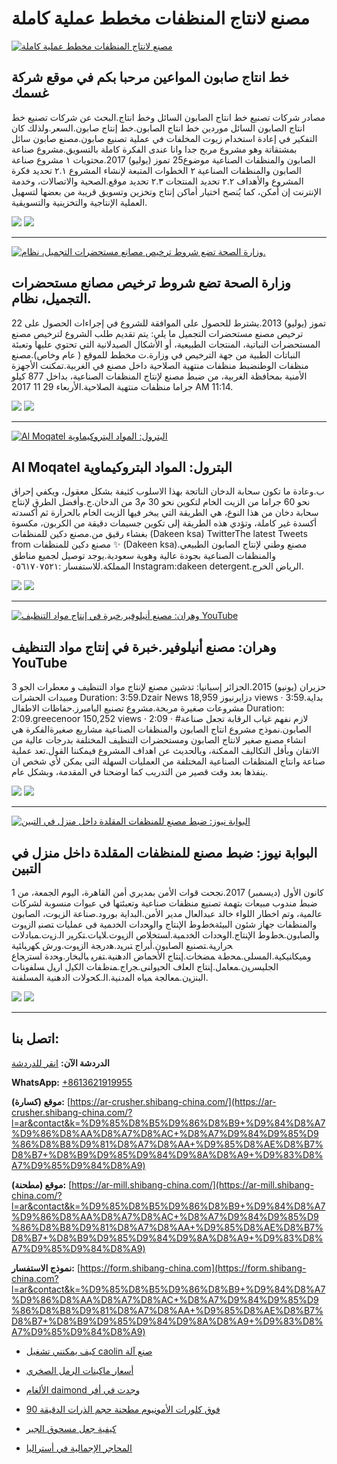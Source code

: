 # مصنع لانتاج المنظفات مخطط عملية كاملة

<a href="https://swt.shibang-china.com/?l=ar&img&k=%D9%85%D8%B5%D9%86%D8%B9+%D9%84%D8%A7%D9%86%D8%AA%D8%A7%D8%AC+%D8%A7%D9%84%D9%85%D9%86%D8%B8%D9%81%D8%A7%D8%AA+%D9%85%D8%AE%D8%B7%D8%B7+%D8%B9%D9%85%D9%84%D9%8A%D8%A9+%D9%83%D8%A7%D9%85%D9%84%D8%A9" target="_blank">![مصنع لانتاج المنظفات مخطط عملية كاملة](http://static.shibang-china.com/all-800x300/1162.jpg)</a>

## خط انتاج صابون المواعين مرحبا بكم في موقع شركة غسمك
مصادر شركات تصنيع خط انتاج الصابون السائل وخط انتاج.البحث عن شركات تصنيع خط انتاج الصابون السائل موردين خط انتاج الصابون.خط إنتاج صابون.السعر.ولذلك كان التفكير في إعادة استخدام زيوت المخلفات في عملية تصنيع صابون.مصنع صابون سائل بمشتقاتة وهو مشروع مربح جدا وانا عندى الفكرة كاملة بالتسويق.مشروع صناعة الصابون والمنظفات الصناعية موضوع25 تموز (يوليو) 2017.محتويات ١ مشروع صناعة الصابون والمنظفات الصناعية ٢ الخطوات المتبعة لإنشاء المشروع ٢.١ تحديد فكرة المشروع والأهداف ٢.٢ تحديد المنتجات ٢.٣ تحديد موقع.الصحية والاتصالات، وخدمة الإنترنت إن أمكن، كما يُنصح اختيار أماكن إنتاج وتخزين وتسويق قريبة من بعضها لتسهيل العملية الإنتاجية والتخزينية والتسويقية.


<a href="https://whatsapp.shibangsoft.com/WhatsApp.php" target="_blank" title="WhatsApp">![](http://static.shibang-china.com/icon/whatsapp.png)</a> <a href="https://swt.shibang-china.com/?l=ar&icon&k=%D9%85%D8%B5%D9%86%D8%B9+%D9%84%D8%A7%D9%86%D8%AA%D8%A7%D8%AC+%D8%A7%D9%84%D9%85%D9%86%D8%B8%D9%81%D8%A7%D8%AA+%D9%85%D8%AE%D8%B7%D8%B7+%D8%B9%D9%85%D9%84%D9%8A%D8%A9+%D9%83%D8%A7%D9%85%D9%84%D8%A9" target="_blank">![](http://static.shibang-china.com/icon/chat-ar.png)</a>

---

<a href="https://swt.shibang-china.com/?l=ar&img&k=%D9%85%D8%B5%D9%86%D8%B9+%D9%84%D8%A7%D9%86%D8%AA%D8%A7%D8%AC+%D8%A7%D9%84%D9%85%D9%86%D8%B8%D9%81%D8%A7%D8%AA+%D9%85%D8%AE%D8%B7%D8%B7+%D8%B9%D9%85%D9%84%D9%8A%D8%A9+%D9%83%D8%A7%D9%85%D9%84%D8%A9" target="_blank">![وزارة الصحة تضع شروط ترخيص مصانع مستحضرات التجميل، نظام.](http://static.shibang-china.com/all-800x300/1473.jpg)</a>

## وزارة الصحة تضع شروط ترخيص مصانع مستحضرات التجميل، نظام.
22 تموز (يوليو) 2013.يشترط للحصول على الموافقة للشروع في إجراءات الحصول على ترخيص مصنع مستحضرات التجميل ما يلي: يتم تقديم طلب الشروع لترخيص مصنع المستحضرات النباتية، المنتجات الطبيعية، أو الأشكال الصيدلانية التي تحتوي عليها وتعبئة النباتات الطبية من جهة الترخيص في وزارة.ت‌ مخطط للموقع ( عام وخاص).مصنع منظفات الوطنضبط منظفات منتهية الصلاحية داخل مصنع في الغربية.تمكنت الأجهزة الأمنية بمحافظة الغربية، من ضبط مصنع لإنتاج المنظفات الصناعية، بداخل 877 كيلو جراما منظفات منتهية الصلاحية.الأربعاء 29 11 2017 AM 11:14.


<a href="https://whatsapp.shibangsoft.com/WhatsApp.php" target="_blank" title="WhatsApp">![](http://static.shibang-china.com/icon/whatsapp.png)</a> <a href="https://swt.shibang-china.com/?l=ar&icon&k=%D9%85%D8%B5%D9%86%D8%B9+%D9%84%D8%A7%D9%86%D8%AA%D8%A7%D8%AC+%D8%A7%D9%84%D9%85%D9%86%D8%B8%D9%81%D8%A7%D8%AA+%D9%85%D8%AE%D8%B7%D8%B7+%D8%B9%D9%85%D9%84%D9%8A%D8%A9+%D9%83%D8%A7%D9%85%D9%84%D8%A9" target="_blank">![](http://static.shibang-china.com/icon/chat-ar.png)</a>

---

<a href="https://swt.shibang-china.com/?l=ar&img&k=%D9%85%D8%B5%D9%86%D8%B9+%D9%84%D8%A7%D9%86%D8%AA%D8%A7%D8%AC+%D8%A7%D9%84%D9%85%D9%86%D8%B8%D9%81%D8%A7%D8%AA+%D9%85%D8%AE%D8%B7%D8%B7+%D8%B9%D9%85%D9%84%D9%8A%D8%A9+%D9%83%D8%A7%D9%85%D9%84%D8%A9" target="_blank">![Al Moqatel البترول: المواد البتروكيماوية](http://static.shibang-china.com/all-800x300/1283.jpg)</a>

## Al Moqatel البترول: المواد البتروكيماوية
ب.وعادة ما تكون سحابة الدخان الناتجة بهذا الاسلوب كثيفة بشكل معقول، ويكفي إحراق نحو 60 جراما من الزيت الخام لتكوين نحو 30 م3 من الدخان.ج.وأفضل الطرق لإنتاج سحابة دخان من هذا النوع، هي الطريقة التي يبخر فيها الزيت الخام بالحرارة ثم أكسدته أكسدة غير كاملة، وتؤدي هذه الطريقة إلى تكوين جسيمات دقيقة من الكربون، مكسوة بغشاء رقيق من.مصنع دكين للمنظفات (Dakeen ksa) TwitterThe latest Tweets from مصنع دكين للمنظفات ✨ (Dakeen ksa).مصنع وطني لإنتاج الصابون الطبيعي والمنظفات الصناعية بجودة عالية وهوية سعودية.يوجد توصيل لجميع مناطق المملكة.للاستفسار :٠٥٦١٧٠٧٥٢١ Instagram:dakeen detergent.الرياض الخرج.


<a href="https://whatsapp.shibangsoft.com/WhatsApp.php" target="_blank" title="WhatsApp">![](http://static.shibang-china.com/icon/whatsapp.png)</a> <a href="https://swt.shibang-china.com/?l=ar&icon&k=%D9%85%D8%B5%D9%86%D8%B9+%D9%84%D8%A7%D9%86%D8%AA%D8%A7%D8%AC+%D8%A7%D9%84%D9%85%D9%86%D8%B8%D9%81%D8%A7%D8%AA+%D9%85%D8%AE%D8%B7%D8%B7+%D8%B9%D9%85%D9%84%D9%8A%D8%A9+%D9%83%D8%A7%D9%85%D9%84%D8%A9" target="_blank">![](http://static.shibang-china.com/icon/chat-ar.png)</a>

---

<a href="https://swt.shibang-china.com/?l=ar&img&k=%D9%85%D8%B5%D9%86%D8%B9+%D9%84%D8%A7%D9%86%D8%AA%D8%A7%D8%AC+%D8%A7%D9%84%D9%85%D9%86%D8%B8%D9%81%D8%A7%D8%AA+%D9%85%D8%AE%D8%B7%D8%B7+%D8%B9%D9%85%D9%84%D9%8A%D8%A9+%D9%83%D8%A7%D9%85%D9%84%D8%A9" target="_blank">![وهران: مصنع أنيلوفير.خبرة في إنتاج مواد التنظيف YouTube](http://static.shibang-china.com/all-800x300/187.jpg)</a>

## وهران: مصنع أنيلوفير.خبرة في إنتاج مواد التنظيف YouTube
3 حزيران (يونيو) 2015.الجزائر إسبانيا: تدشين مصنع لإنتاج مواد التنظيف و معطرات الجو ومبيدات الحشرات Duration: 3:59.Dzair News دزايرنيوز 18,959 views &middot; 3:59.بداية مشروعات صغيرة مربحة.مشروع تصنيع البامبرز.حفاظات الاطفال Duration: 2:09.greecenoor 150,252 views &middot; 2:09 &middot; #لازم نفهم غياب الرقابة تجعل صناعة الصابون.نموذج مشروع انتاج الصابون والمنظفات الصناعية مشاريع صغيرةالفكرة هي انشاء مصنع صغير لانتاج الصابون ومستحضرات التنظيف المختلفة بدرجات عالية من الاتقان وبأقل التكاليف الممكنة، وبالحديث عن اهداف المشروع فيمكننا القول.تعد عملية صناعة وانتاج المنظفات الصناعية المختلفة من العمليات السهلة التى يمكن لأي شخص ان ينفذها بعد وقت قصير من التدريب كما اوضحنا في المقدمة، وبشكل عام.


<a href="https://whatsapp.shibangsoft.com/WhatsApp.php" target="_blank" title="WhatsApp">![](http://static.shibang-china.com/icon/whatsapp.png)</a> <a href="https://swt.shibang-china.com/?l=ar&icon&k=%D9%85%D8%B5%D9%86%D8%B9+%D9%84%D8%A7%D9%86%D8%AA%D8%A7%D8%AC+%D8%A7%D9%84%D9%85%D9%86%D8%B8%D9%81%D8%A7%D8%AA+%D9%85%D8%AE%D8%B7%D8%B7+%D8%B9%D9%85%D9%84%D9%8A%D8%A9+%D9%83%D8%A7%D9%85%D9%84%D8%A9" target="_blank">![](http://static.shibang-china.com/icon/chat-ar.png)</a>

---

<a href="https://swt.shibang-china.com/?l=ar&img&k=%D9%85%D8%B5%D9%86%D8%B9+%D9%84%D8%A7%D9%86%D8%AA%D8%A7%D8%AC+%D8%A7%D9%84%D9%85%D9%86%D8%B8%D9%81%D8%A7%D8%AA+%D9%85%D8%AE%D8%B7%D8%B7+%D8%B9%D9%85%D9%84%D9%8A%D8%A9+%D9%83%D8%A7%D9%85%D9%84%D8%A9" target="_blank">![البوابة نيوز: ضبط مصنع للمنظفات المقلدة داخل منزل في التبين](http://static.shibang-china.com/all-800x300/384.jpg)</a>

## البوابة نيوز: ضبط مصنع للمنظفات المقلدة داخل منزل في التبين
1 كانون الأول (ديسمبر) 2017.نجحت قوات الأمن بمديري أمن القاهرة، اليوم الجمعة، من ضبط مندوب مبيعات بتهمة تصنيع منظفات صناعية وتعبئتها في عبوات منسوبة لشركات عالمية، وتم اخطار اللواء خالد عبدالعال مدير الأمن.البداية بورود.صناعة الزيوت، الصابون والمنظفات جهاز شئون البيئةﺨﻁﻭﻁ ﺍﻹﻨﺘﺎﺝ ﻭﺍﻟﻭﺤﺩﺍﺕ ﺍﻟﺨﺩﻤﻴﺔ ﻓﻰ ﻋﻤﻠﻴﺎﺕ ﺘﺼﻨﻴ ﺍﻟﺯﻴﻭﺕ ﻭﺍﻟﺼﺎﺒﻭﻥ.ﺨﻁﻭﻁ ﺍﻹﻨﺘﺎﺝ.ﺍﻟﻭﺤﺩﺍﺕ ﺍﻟﺨﺩﻤﻴﺔ.ﺍﺴﺘﺨﻼﺹ ﺍﻟﺯﻴﻭﺕ.ﻼﻴﺎﺕ.ﺘﻜﺭﻴﺭ ﺍﻟ.ﺯﻴﺕ.ﻤﺒﺎﺩﻻﺕ ﺤﺭﺍﺭﻴﺔ.ﺘﺼﻨﻴﻊ ﺍﻟﺼﺎﺒﻭﻥ.ﺃﺒﺭﺍﺝ ﺘﺒﺭﻴﺩ.ﻫﺩﺭﺠﺔ ﺍﻟﺯﻴﻭﺕ.ﻭﺭﺵ ﻜﻬﺭﺒﺎﺌﻴﺔ ﻭﻤﻴﻜﺎﻨﻴﻜﻴﺔ.ﺍﻟﻤﺴﻠﻰ.ﻤﺤﻁﺔ ﻤﻀﺨﺎﺕ.ﺇﻨﺘﺎﺝ ﺍﻷﺤﻤﺎﺽ ﺍﻟﺩﻫﻨﻴﺔ.ﺘﻔﺭﻴ ﺒﺎﻟﺒﺨﺎﺭ.ﻭﺤﺩﺓ ﺍﺴﺘﺭﺠﺎﻉ ﺍﻟﺠﻠﻴﺴﺭﻴﻥ.ﻤﻌﺎﻤل.ﺇﻨﺘﺎﺝ ﺍﻟﻌﻠﻑ ﺍﻟﺤﻴﻭﺍﻨﻰ.ﺠﺭﺍﺝ.ﻤﻨﻅﻔﺎﺕ ﺍﻟﻜﻴل ﺍﺭﻴل ﺴﻠﻔﻭﻨﺎﺕ ﺍﻟﺒﻨﺯﻴﻥ.ﻤﻌﺎﻟﺠﺔ ﻤﻴﺎﻩ ﺍﻟﻤﺩﻨﻴﺔ.ﺍﻟ.ﻜﺤﻭﻻﺕ ﺍﻟﺩﻫﻨﻴﺔ ﺍﻟﻤﺴﻠﻔﻨﺔ.


<a href="https://whatsapp.shibangsoft.com/WhatsApp.php" target="_blank" title="WhatsApp">![](http://static.shibang-china.com/icon/whatsapp.png)</a> <a href="https://swt.shibang-china.com/?l=ar&icon&k=%D9%85%D8%B5%D9%86%D8%B9+%D9%84%D8%A7%D9%86%D8%AA%D8%A7%D8%AC+%D8%A7%D9%84%D9%85%D9%86%D8%B8%D9%81%D8%A7%D8%AA+%D9%85%D8%AE%D8%B7%D8%B7+%D8%B9%D9%85%D9%84%D9%8A%D8%A9+%D9%83%D8%A7%D9%85%D9%84%D8%A9" target="_blank">![](http://static.shibang-china.com/icon/chat-ar.png)</a>

---
## اتصل بنا:

**الدردشة الآن:** [انقر للدردشة](https://swt.shibang-china.com?l=ar&contact&k=%D9%85%D8%B5%D9%86%D8%B9+%D9%84%D8%A7%D9%86%D8%AA%D8%A7%D8%AC+%D8%A7%D9%84%D9%85%D9%86%D8%B8%D9%81%D8%A7%D8%AA+%D9%85%D8%AE%D8%B7%D8%B7+%D8%B9%D9%85%D9%84%D9%8A%D8%A9+%D9%83%D8%A7%D9%85%D9%84%D8%A9)

**WhatsApp:**  [+8613621919955](https://whatsapp.shibangsoft.com/WhatsApp.php)

**موقع (كسارة):** [https://ar-crusher.shibang-china.com/](https://ar-crusher.shibang-china.com/?l=ar&contact&k=%D9%85%D8%B5%D9%86%D8%B9+%D9%84%D8%A7%D9%86%D8%AA%D8%A7%D8%AC+%D8%A7%D9%84%D9%85%D9%86%D8%B8%D9%81%D8%A7%D8%AA+%D9%85%D8%AE%D8%B7%D8%B7+%D8%B9%D9%85%D9%84%D9%8A%D8%A9+%D9%83%D8%A7%D9%85%D9%84%D8%A9)

**موقع (مطحنة):** [https://ar-mill.shibang-china.com/](https://ar-mill.shibang-china.com/?l=ar&contact&k=%D9%85%D8%B5%D9%86%D8%B9+%D9%84%D8%A7%D9%86%D8%AA%D8%A7%D8%AC+%D8%A7%D9%84%D9%85%D9%86%D8%B8%D9%81%D8%A7%D8%AA+%D9%85%D8%AE%D8%B7%D8%B7+%D8%B9%D9%85%D9%84%D9%8A%D8%A9+%D9%83%D8%A7%D9%85%D9%84%D8%A9)

**نموذج الاستفسار:** [https://form.shibang-china.com](https://form.shibang-china.com?l=ar&contact&k=%D9%85%D8%B5%D9%86%D8%B9+%D9%84%D8%A7%D9%86%D8%AA%D8%A7%D8%AC+%D8%A7%D9%84%D9%85%D9%86%D8%B8%D9%81%D8%A7%D8%AA+%D9%85%D8%AE%D8%B7%D8%B7+%D8%B9%D9%85%D9%84%D9%8A%D8%A9+%D9%83%D8%A7%D9%85%D9%84%D8%A9)

* [كيف يمكنني تشغيل caolin صنع آلة](../29/%D9%83%D9%8A%D9%81%20%D9%8A%D9%85%D9%83%D9%86%D9%86%D9%8A%20%D8%AA%D8%B4%D8%BA%D9%8A%D9%84%20caolin%20%D8%B5%D9%86%D8%B9%20%D8%A2%D9%84%D8%A9.md)

* [أسعار ماكينات الرمل الصخري](../27/%D8%A3%D8%B3%D8%B9%D8%A7%D8%B1%20%D9%85%D8%A7%D9%83%D9%8A%D9%86%D8%A7%D8%AA%20%D8%A7%D9%84%D8%B1%D9%85%D9%84%20%D8%A7%D9%84%D8%B5%D8%AE%D8%B1%D9%8A.md)

* [الألغام daimond وجدت في أفر](../26/%D8%A7%D9%84%D8%A3%D9%84%D8%BA%D8%A7%D9%85%20daimond%20%D9%88%D8%AC%D8%AF%D8%AA%20%D9%81%D9%8A%20%D8%A3%D9%81%D8%B1.md)

* [فوق كلورات الأمونيوم مطحنة حجم الذرات الدقيقة 90](../28/%D9%81%D9%88%D9%82%20%D9%83%D9%84%D9%88%D8%B1%D8%A7%D8%AA%20%D8%A7%D9%84%D8%A3%D9%85%D9%88%D9%86%D9%8A%D9%88%D9%85%20%D9%85%D8%B7%D8%AD%D9%86%D8%A9%20%D8%AD%D8%AC%D9%85%20%D8%A7%D9%84%D8%B0%D8%B1%D8%A7%D8%AA%20%D8%A7%D9%84%D8%AF%D9%82%D9%8A%D9%82%D8%A9%2090.md)

* [كيفية جعل مسحوق الجير](../27/%D9%83%D9%8A%D9%81%D9%8A%D8%A9%20%D8%AC%D8%B9%D9%84%20%D9%85%D8%B3%D8%AD%D9%88%D9%82%20%D8%A7%D9%84%D8%AC%D9%8A%D8%B1.md)

* [المحاجر الإجمالية في أستراليا](../27/%D8%A7%D9%84%D9%85%D8%AD%D8%A7%D8%AC%D8%B1%20%D8%A7%D9%84%D8%A5%D8%AC%D9%85%D8%A7%D9%84%D9%8A%D8%A9%20%D9%81%D9%8A%20%D8%A3%D8%B3%D8%AA%D8%B1%D8%A7%D9%84%D9%8A%D8%A7.md)